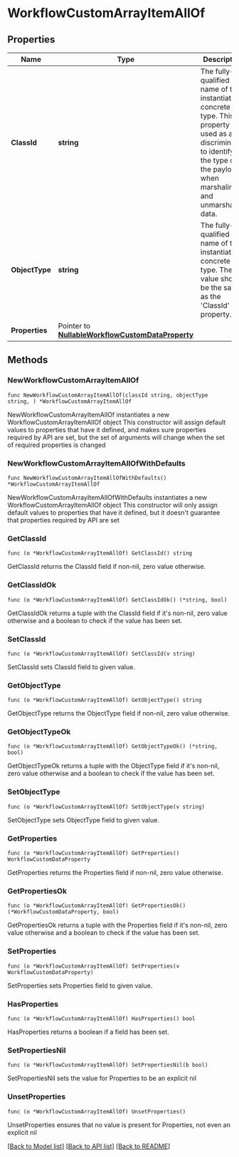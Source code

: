 # WorkflowCustomArrayItemAllOf

## Properties

Name | Type | Description | Notes
------------ | ------------- | ------------- | -------------
**ClassId** | **string** | The fully-qualified name of the instantiated, concrete type. This property is used as a discriminator to identify the type of the payload when marshaling and unmarshaling data. | [default to "workflow.CustomArrayItem"]
**ObjectType** | **string** | The fully-qualified name of the instantiated, concrete type. The value should be the same as the &#39;ClassId&#39; property. | [default to "workflow.CustomArrayItem"]
**Properties** | Pointer to [**NullableWorkflowCustomDataProperty**](workflow.CustomDataProperty.md) |  | [optional] 

## Methods

### NewWorkflowCustomArrayItemAllOf

`func NewWorkflowCustomArrayItemAllOf(classId string, objectType string, ) *WorkflowCustomArrayItemAllOf`

NewWorkflowCustomArrayItemAllOf instantiates a new WorkflowCustomArrayItemAllOf object
This constructor will assign default values to properties that have it defined,
and makes sure properties required by API are set, but the set of arguments
will change when the set of required properties is changed

### NewWorkflowCustomArrayItemAllOfWithDefaults

`func NewWorkflowCustomArrayItemAllOfWithDefaults() *WorkflowCustomArrayItemAllOf`

NewWorkflowCustomArrayItemAllOfWithDefaults instantiates a new WorkflowCustomArrayItemAllOf object
This constructor will only assign default values to properties that have it defined,
but it doesn't guarantee that properties required by API are set

### GetClassId

`func (o *WorkflowCustomArrayItemAllOf) GetClassId() string`

GetClassId returns the ClassId field if non-nil, zero value otherwise.

### GetClassIdOk

`func (o *WorkflowCustomArrayItemAllOf) GetClassIdOk() (*string, bool)`

GetClassIdOk returns a tuple with the ClassId field if it's non-nil, zero value otherwise
and a boolean to check if the value has been set.

### SetClassId

`func (o *WorkflowCustomArrayItemAllOf) SetClassId(v string)`

SetClassId sets ClassId field to given value.


### GetObjectType

`func (o *WorkflowCustomArrayItemAllOf) GetObjectType() string`

GetObjectType returns the ObjectType field if non-nil, zero value otherwise.

### GetObjectTypeOk

`func (o *WorkflowCustomArrayItemAllOf) GetObjectTypeOk() (*string, bool)`

GetObjectTypeOk returns a tuple with the ObjectType field if it's non-nil, zero value otherwise
and a boolean to check if the value has been set.

### SetObjectType

`func (o *WorkflowCustomArrayItemAllOf) SetObjectType(v string)`

SetObjectType sets ObjectType field to given value.


### GetProperties

`func (o *WorkflowCustomArrayItemAllOf) GetProperties() WorkflowCustomDataProperty`

GetProperties returns the Properties field if non-nil, zero value otherwise.

### GetPropertiesOk

`func (o *WorkflowCustomArrayItemAllOf) GetPropertiesOk() (*WorkflowCustomDataProperty, bool)`

GetPropertiesOk returns a tuple with the Properties field if it's non-nil, zero value otherwise
and a boolean to check if the value has been set.

### SetProperties

`func (o *WorkflowCustomArrayItemAllOf) SetProperties(v WorkflowCustomDataProperty)`

SetProperties sets Properties field to given value.

### HasProperties

`func (o *WorkflowCustomArrayItemAllOf) HasProperties() bool`

HasProperties returns a boolean if a field has been set.

### SetPropertiesNil

`func (o *WorkflowCustomArrayItemAllOf) SetPropertiesNil(b bool)`

 SetPropertiesNil sets the value for Properties to be an explicit nil

### UnsetProperties
`func (o *WorkflowCustomArrayItemAllOf) UnsetProperties()`

UnsetProperties ensures that no value is present for Properties, not even an explicit nil

[[Back to Model list]](../README.md#documentation-for-models) [[Back to API list]](../README.md#documentation-for-api-endpoints) [[Back to README]](../README.md)


